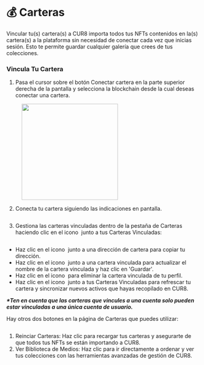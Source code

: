 # 💰 Carteras

Vincular tu(s) cartera(s) a CUR8 importa todos tus NFTs contenidos en la(s) cartera(s) a la plataforma sin necesidad de conectar cada vez que inicias sesión. Esto te permite guardar cualquier galería que crees de tus colecciones.

### Vincula Tu Cartera

1. Pasa el cursor sobre el botón Conectar cartera en la parte superior derecha de la pantalla y selecciona la blockchain desde la cual deseas conectar una cartera.

<figure><img src="../../.gitbook/assets/Screenshot 2025-01-03 at 08.19.33.png" alt="" width="251"><figcaption></figcaption></figure>

2. Conecta tu cartera siguiendo las indicaciones en pantalla.

<figure><img src="../../.gitbook/assets/Screenshot 2024-07-10 at 08.29.48.png" alt=""><figcaption></figcaption></figure>

3. Gestiona las carteras vinculadas dentro de la pestaña de Carteras haciendo clic en el icono <img src="../../.gitbook/assets/Screenshot 2024-04-11 at 11.50.54.png" alt="" data-size="line"> junto a tus Carteras Vinculadas:

<figure><img src="../../.gitbook/assets/Screenshot 2025-02-21 at 09.26.08.png" alt=""><figcaption></figcaption></figure>

* Haz clic en el icono <img src="../../.gitbook/assets/Screenshot 2025-02-21 at 09.27.01.png" alt="" data-size="line"> junto a una dirección de cartera para copiar tu dirección.
* Haz clic en el icono <img src="../../.gitbook/assets/Screenshot 2024-04-11 at 11.50.54.png" alt="" data-size="line"> junto a una cartera vinculada para actualizar el nombre de la cartera vinculada y haz clic en 'Guardar'.
* Haz clic en el icono <img src="../../.gitbook/assets/Screenshot 2024-12-03 at 12.29.13.png" alt="" data-size="line"> para eliminar la cartera vinculada de tu perfil.
* Haz clic en el icono <img src="../../.gitbook/assets/Screenshot 2024-12-03 at 12.29.51.png" alt="" data-size="line"> junto a tus Carteras Vinculadas para refrescar tu cartera y sincronizar nuevos activos que hayas recopilado en CUR8.

_**\*Ten en cuenta que las carteras que vincules a una cuenta solo pueden estar vinculadas a una única cuenta de usuario.**_

Hay otros dos botones en la página de Carteras que puedes utilizar:

<figure><img src="../../.gitbook/assets/Screenshot 2025-02-21 at 09.28.03.png" alt=""><figcaption></figcaption></figure>

1. Reinciar Carteras: Haz clic para recargar tus carteras y asegurarte de que todos tus NFTs se están importando a CUR8.
2. Ver Biblioteca de Medios: Haz clic para ir directamente a ordenar y ver tus colecciones con las herramientas avanzadas de gestión de CUR8.